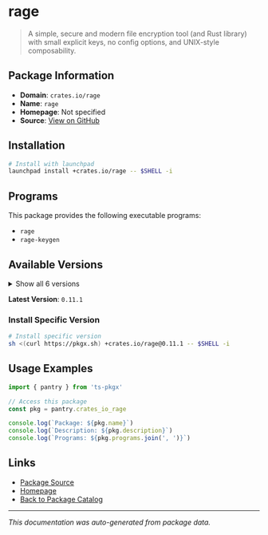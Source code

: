 # rage

> A simple, secure and modern file encryption tool (and Rust library) with small explicit keys, no config options, and UNIX-style composability.

## Package Information

- **Domain**: `crates.io/rage`
- **Name**: `rage`
- **Homepage**: Not specified
- **Source**: [View on GitHub](https://github.com/pkgxdev/pantry/tree/main/projects/crates.io/rage/package.yml)

## Installation

```bash
# Install with launchpad
launchpad install +crates.io/rage -- $SHELL -i
```

## Programs

This package provides the following executable programs:

- `rage`
- `rage-keygen`

## Available Versions

<details>
<summary>Show all 6 versions</summary>

- `0.11.1`, `0.11.0`, `0.10.1`, `0.10.0`, `0.9.3`
- `0.9.2`

</details>

**Latest Version**: `0.11.1`

### Install Specific Version

```bash
# Install specific version
sh <(curl https://pkgx.sh) +crates.io/rage@0.11.1 -- $SHELL -i
```

## Usage Examples

```typescript
import { pantry } from 'ts-pkgx'

// Access this package
const pkg = pantry.crates_io_rage

console.log(`Package: ${pkg.name}`)
console.log(`Description: ${pkg.description}`)
console.log(`Programs: ${pkg.programs.join(', ')}`)
```

## Links

- [Package Source](https://github.com/pkgxdev/pantry/tree/main/projects/crates.io/rage/package.yml)
- [Homepage](#)
- [Back to Package Catalog](../package-catalog.md)

---

*This documentation was auto-generated from package data.*
